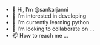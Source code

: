 - 👋 Hi, I’m @sankarjanni
- 👀 I’m interested in developing
- 🌱 I’m currently learning python
- 💞️ I’m looking to collaborate on ...
- 📫 How to reach me ...

<!---
sankarjanni/sankarjanni is a ✨ special ✨ repository because its `README.md` (this file) appears on your GitHub profile.
You can click the Preview link to take a look at your changes.
--->
